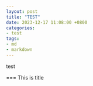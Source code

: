 ```yaml
---
layout: post
title: "TEST"
date: 2023-12-17 11:08:00 +0800
categories:
- test
tags:
- md
- markdown
---
```


test

=== This is title
